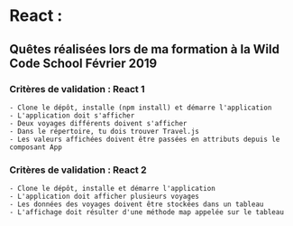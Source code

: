 # React :

## Quêtes réalisées lors de ma formation à la Wild Code School Février 2019

### Critères de validation : React 1

    - Clone le dépôt, installe (npm install) et démarre l'application
    - L'application doit s'afficher
    - Deux voyages différents doivent s'afficher
    - Dans le répertoire, tu dois trouver Travel.js
    - Les valeurs affichées doivent être passées en attributs depuis le composant App
    
### Critères de validation : React 2

    - Clone le dépôt, installe et démarre l'application
    - L'application doit afficher plusieurs voyages
    - Les données des voyages doivent être stockées dans un tableau
    - L'affichage doit résulter d'une méthode map appelée sur le tableau
